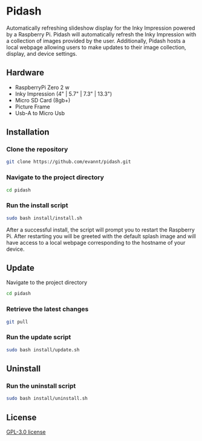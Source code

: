 # Pidash

Automatically refreshing slideshow display for the Inky Impression powered by a Raspberry Pi. Pidash will automatically refresh the Inky Impression with a collection of images provided by the user. Additionally, Pidash hosts a local webpage allowing users to make updates to their image collection, display, and device settings.

## Hardware

- RaspberryPi Zero 2 w
- Inky Impression (4" | 5.7" | 7.3" | 13.3")
- Micro SD Card (8gb+)
- Picture Frame
- Usb-A to Micro Usb

## Installation

### Clone the repository
``` bash
git clone https://github.com/evannt/pidash.git
```

### Navigate to the project directory
``` bash
cd pidash
```

### Run the install script
``` bash
sudo bash install/install.sh
```

After a successful install, the script will prompt you to restart the Raspberry Pi. After restarting you will be greeted with the default splash image and will have access to a local webpage corresponding to the hostname of your device.

## Update

Navigate to the project directory
``` bash
cd pidash
```

### Retrieve the latest changes
``` bash
git pull
```

### Run the update script
``` bash
sudo bash install/update.sh
```

## Uninstall

### Run the uninstall script
``` bash
sudo bash install/uninstall.sh
```

## License

[GPL-3.0 license](https://github.com/evannt/pidash/blob/main/LICENSE)
